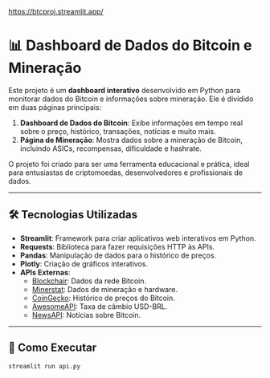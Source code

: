 https://btcproj.streamlit.app/

# 📊 Dashboard de Dados do Bitcoin e Mineração

Este projeto é um **dashboard interativo** desenvolvido em Python para monitorar dados do Bitcoin e informações sobre mineração. Ele é dividido em duas páginas principais:

1. **Dashboard de Dados do Bitcoin**: Exibe informações em tempo real sobre o preço, histórico, transações, notícias e muito mais.
2. **Página de Mineração**: Mostra dados sobre a mineração de Bitcoin, incluindo ASICs, recompensas, dificuldade e hashrate.

O projeto foi criado para ser uma ferramenta educacional e prática, ideal para entusiastas de criptomoedas, desenvolvedores e profissionais de dados.

---

## 🛠️ Tecnologias Utilizadas

- **Streamlit**: Framework para criar aplicativos web interativos em Python.
- **Requests**: Biblioteca para fazer requisições HTTP às APIs.
- **Pandas**: Manipulação de dados para o histórico de preços.
- **Plotly**: Criação de gráficos interativos.
- **APIs Externas**:
  - [Blockchair](https://blockchair.com/api): Dados da rede Bitcoin.
  - [Minerstat](https://minerstat.com/api): Dados de mineração e hardware.
  - [CoinGecko](https://www.coingecko.com/en/api): Histórico de preços do Bitcoin.
  - [AwesomeAPI](https://docs.awesomeapi.com.br/api-de-moedas): Taxa de câmbio USD-BRL.
  - [NewsAPI](https://newsapi.org/): Notícias sobre Bitcoin.

---




## 🚀 Como Executar


   ```bash
   streamlit run api.py

